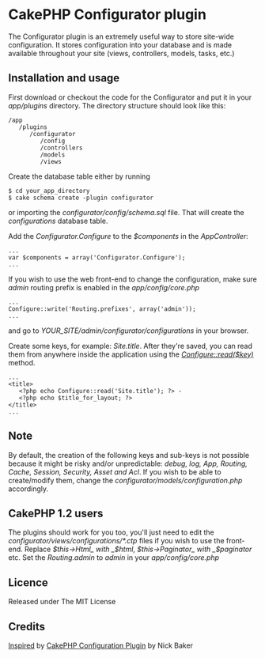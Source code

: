# CakePHP Configurator plugin
The Configurator plugin is an extremely useful way to store site-wide configuration. It stores configuration into your database and is made available throughout your site (views, controllers, models, tasks, etc.)

## Installation and usage
First download or checkout the code for the Configurator and put it in your _app/plugins_ directory. The directory structure should look like this:

    /app
       /plugins
          /configurator
             /config
             /controllers
             /models
             /views

Create the database table either by running

    $ cd your_app_directory
    $ cake schema create -plugin configurator


or importing the _configurator/config/schema.sql_ file. That will create the _configurations_ database table.

Add the _Configurator.Configure_ to the _$components_ in the _AppController_:

    ...
    var $components = array('Configurator.Configure');
    ...

If you wish to use the web front-end to change the configuration, make sure _admin_ routing prefix is enabled in the _app/config/core.php_

    ...
    Configure::write('Routing.prefixes', array('admin'));
    ...

and go to _YOUR_SITE/admin/configurator/configurations_ in your browser.

Create some keys, for example: _Site.title_. After they're saved, you can read them from anywhere inside the application using the _[Configure::read($key)](http://book.cakephp.org/view/924/The-Configuration-Class#read-927)_ method.

    ...
    <title>
       <?php echo Configure::read('Site.title'); ?> -
       <?php echo $title_for_layout; ?>
    </title>
    ...


## Note
By default, the creation of the following keys and sub-keys is not possible because it might be risky and/or unpredictable: *debug, log, App, Routing, Cache, Session, Security, Asset and Acl*. If you wish to be able to create/modify them, change the _configurator/models/configuration.php_ accordingly.


## CakePHP 1.2 users
The plugins should work for you too, you'll just need to edit the _configurator/views/configurations/*.ctp_ files if you wish to use the front-end. Replace _$this->Html_ with _$html_, _$this->Paginator_ with _$paginator_ etc.
Set the _Routing.admin_ to _admin_ in your _app/config/core.php_

## Licence
Released under The MIT License

## Credits
[Inspired](http://okram.civokram.com/post/1614903412/configurator-plugin-for-cakephp) by [CakePHP Configuration Plugin](http://www.webtechnick.com/blogs/view/223/CakePHP_Configuration_Plugin) by Nick Baker

